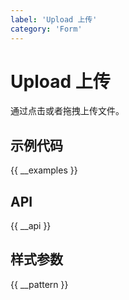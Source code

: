 ```yaml
---
label: 'Upload 上传'
category: 'Form'
---
```


# Upload 上传

通过点击或者拖拽上传文件。

## 示例代码

{{ __examples }}

## API

{{ __api }}

## 样式参数

{{ __pattern }}
